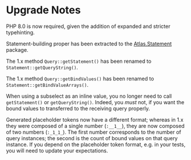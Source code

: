 # Upgrade Notes

PHP 8.0 is now required, given the addition of expanded and stricter
typehinting.

Statement-building proper has been extracted to the [Atlas.Statement](http://atlasphp.io/dymaxion/statement)
package.

The 1.x method `Query::getStatement()` has been renamed to `Statement::getQueryString()`.

The 1.x method `Query::getBindValues()` has been renamed to
`Statement::getBindValueArrays()`.

When using a subselect as an inline value, you no longer need to call
`getStatement()` or `getQueryString()`. Indeed, you *must* not, if you want the
bound values to transferred to the receiving query properly.

Generated placeholder tokens now have a different format; whereas in 1.x they
were composed of a single number (`:__1__`), they are now composed of two
numbers (`:_1_1_`). The first number corresponds to the number of query
instances; the second is the count of bound values on that query instance.
If you depend on the placeholder token format, e.g. in your tests, you will
need to update your expectations.
